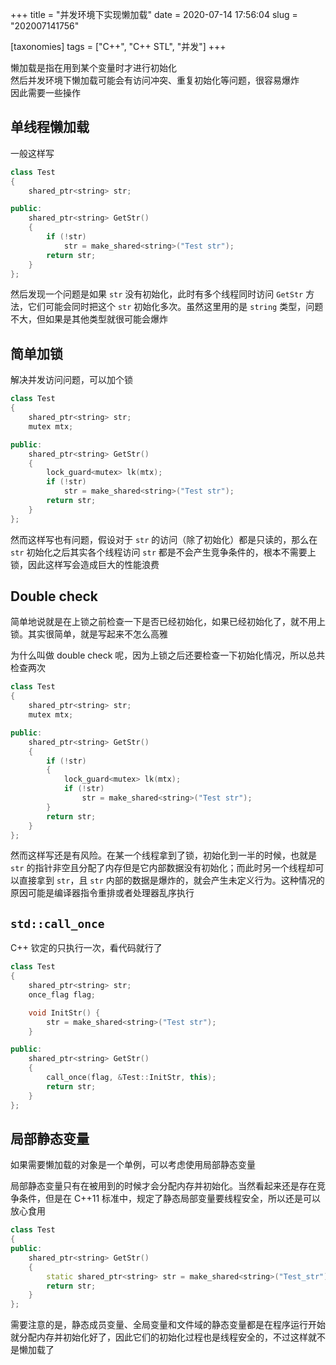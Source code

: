 +++
title = "并发环境下实现懒加载"
date = 2020-07-14 17:56:04
slug = "202007141756"

[taxonomies]
tags = ["C++", "C++ STL", "并发"]
+++

懒加载是指在用到某个变量时才进行初始化<br>
然后并发环境下懒加载可能会有访问冲突、重复初始化等问题，很容易爆炸<br>
因此需要一些操作

<!-- more -->

## 单线程懒加载

一般这样写

```cpp
class Test
{
    shared_ptr<string> str;

public:
    shared_ptr<string> GetStr()
    {
        if (!str)
            str = make_shared<string>("Test str");
        return str;
    }
};
```

然后发现一个问题是如果 `str` 没有初始化，此时有多个线程同时访问 `GetStr` 方法，它们可能会同时把这个 `str` 初始化多次。虽然这里用的是 `string` 类型，问题不大，但如果是其他类型就很可能会爆炸

## 简单加锁

解决并发访问问题，可以加个锁

```cpp
class Test
{
    shared_ptr<string> str;
    mutex mtx;

public:
    shared_ptr<string> GetStr()
    {
        lock_guard<mutex> lk(mtx);
        if (!str)
            str = make_shared<string>("Test str");
        return str;
    }
};
```

然而这样写也有问题，假设对于 `str` 的访问（除了初始化）都是只读的，那么在 `str` 初始化之后其实各个线程访问 `str` 都是不会产生竞争条件的，根本不需要上锁，因此这样写会造成巨大的性能浪费

## Double check

简单地说就是在上锁之前检查一下是否已经初始化，如果已经初始化了，就不用上锁。其实很简单，就是写起来不怎么高雅

为什么叫做 double check 呢，因为上锁之后还要检查一下初始化情况，所以总共检查两次

```cpp
class Test
{
    shared_ptr<string> str;
    mutex mtx;

public:
    shared_ptr<string> GetStr()
    {
        if (!str)
        {
            lock_guard<mutex> lk(mtx);
            if (!str)
                str = make_shared<string>("Test str");
        }
        return str;
    }
};
```

然而这样写还是有风险。在某一个线程拿到了锁，初始化到一半的时候，也就是 `str` 的指针非空且分配了内存但是它内部数据没有初始化；而此时另一个线程却可以直接拿到 `str`，且 `str` 内部的数据是爆炸的，就会产生未定义行为。这种情况的原因可能是编译器指令重排或者处理器乱序执行

## `std::call_once`

C++ 钦定的只执行一次，看代码就行了

```cpp
class Test
{
    shared_ptr<string> str;
    once_flag flag;

    void InitStr() {
        str = make_shared<string>("Test str");
    }

public:
    shared_ptr<string> GetStr()
    {
        call_once(flag, &Test::InitStr, this);
        return str;
    }
};
```

## 局部静态变量

如果需要懒加载的对象是一个单例，可以考虑使用局部静态变量

局部静态变量只有在被用到的时候才会分配内存并初始化。当然看起来还是存在竞争条件，但是在 C++11 标准中，规定了静态局部变量要线程安全，所以还是可以放心食用

```cpp
class Test
{
public:
    shared_ptr<string> GetStr()
    {
        static shared_ptr<string> str = make_shared<string>("Test_str");
        return str;
    }
};
```

需要注意的是，静态成员变量、全局变量和文件域的静态变量都是在程序运行开始就分配内存并初始化好了，因此它们的初始化过程也是线程安全的，不过这样就不是懒加载了
